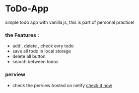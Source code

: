 # ToDo-App
simple todo app with vanilla js, this is part of personal practice!
### the Features :
- add , delete , check evry todo
- save all todo in local storage
- delete all button 
- search between todos 
### perview
- check the perview hosted on netify [check it now](https://sharp-golick-e1d01d.netlify.app/)

